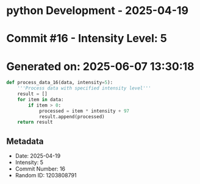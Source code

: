 ﻿# python Development - 2025-04-19
# Commit #16 - Intensity Level: 5
# Generated on: 2025-06-07 13:30:18
```python
def process_data_16(data, intensity=5):
    '''Process data with specified intensity level'''
    result = []
    for item in data:
        if item > 0:
            processed = item * intensity + 97
            result.append(processed)
    return result
```
## Metadata
- Date: 2025-04-19
- Intensity: 5
- Commit Number: 16
- Random ID: 1203808791
